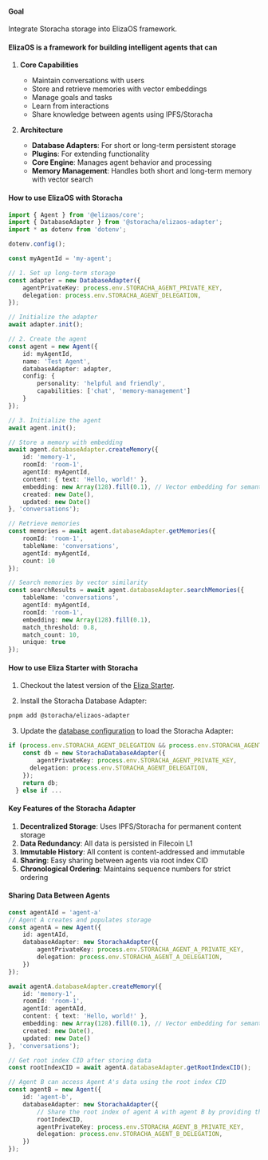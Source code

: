 #### Goal

Integrate Storacha storage into ElizaOS framework.

#### ElizaOS is a framework for building intelligent agents that can

1. **Core Capabilities**
   - Maintain conversations with users
   - Store and retrieve memories with vector embeddings
   - Manage goals and tasks
   - Learn from interactions
   - Share knowledge between agents using IPFS/Storacha

2. **Architecture**
   - **Database Adapters**: For short or long-term persistent storage
   - **Plugins**: For extending functionality
   - **Core Engine**: Manages agent behavior and processing
   - **Memory Management**: Handles both short and long-term memory with vector search

#### How to use ElizaOS with Storacha

```typescript
import { Agent } from '@elizaos/core';
import { DatabaseAdapter } from '@storacha/elizaos-adapter';
import * as dotenv from 'dotenv';

dotenv.config();

const myAgentId = 'my-agent';

// 1. Set up long-term storage
const adapter = new DatabaseAdapter({
    agentPrivateKey: process.env.STORACHA_AGENT_PRIVATE_KEY,
    delegation: process.env.STORACHA_AGENT_DELEGATION,
});

// Initialize the adapter
await adapter.init();

// 2. Create the agent
const agent = new Agent({
    id: myAgentId,
    name: 'Test Agent',
    databaseAdapter: adapter,
    config: {
        personality: 'helpful and friendly',
        capabilities: ['chat', 'memory-management']
    }
});

// 3. Initialize the agent
await agent.init();

// Store a memory with embedding
await agent.databaseAdapter.createMemory({
    id: 'memory-1',
    roomId: 'room-1',
    agentId: myAgentId,
    content: { text: 'Hello, world!' },
    embedding: new Array(128).fill(0.1), // Vector embedding for semantic search
    created: new Date(),
    updated: new Date()
}, 'conversations');

// Retrieve memories
const memories = await agent.databaseAdapter.getMemories({
    roomId: 'room-1',
    tableName: 'conversations',
    agentId: myAgentId,
    count: 10
});

// Search memories by vector similarity
const searchResults = await agent.databaseAdapter.searchMemories({
    tableName: 'conversations',
    agentId: myAgentId,
    roomId: 'room-1',
    embedding: new Array(128).fill(0.1),
    match_threshold: 0.8,
    match_count: 10,
    unique: true
});
```

#### How to use Eliza Starter with Storacha

1. Checkout the latest version of the [Eliza Starter](https://github.com/elizaOS/eliza-starter/tree/main).

2. Install the Storacha Database Adapter:
```bash
pnpm add @storacha/elizaos-adapter
```

3. Update the [database configuration](https://github.com/elizaOS/eliza-starter/blob/main/src/database/index.ts#L7) to load the Storacha Adapter:

```typescript
if (process.env.STORACHA_AGENT_DELEGATION && process.env.STORACHA_AGENT_PRIVATE_KEY) {
    const db = new StorachaDatabaseAdapter({
        agentPrivateKey: process.env.STORACHA_AGENT_PRIVATE_KEY,
      delegation: process.env.STORACHA_AGENT_DELEGATION,
    });
    return db;
  } else if ...
```

#### Key Features of the Storacha Adapter
1. **Decentralized Storage**: Uses IPFS/Storacha for permanent content storage
2. **Data Redundancy**: All data is persisted in Filecoin L1
3. **Immutable History**: All content is content-addressed and immutable
4. **Sharing**: Easy sharing between agents via root index CID
5. **Chronological Ordering**: Maintains sequence numbers for strict ordering


#### Sharing Data Between Agents
```typescript
const agentAId = 'agent-a'
// Agent A creates and populates storage
const agentA = new Agent({
    id: agentAId,
    databaseAdapter: new StorachaAdapter({
        agentPrivateKey: process.env.STORACHA_AGENT_A_PRIVATE_KEY,
        delegation: process.env.STORACHA_AGENT_A_DELEGATION,
    })
});

await agentA.databaseAdapter.createMemory({
    id: 'memory-1',
    roomId: 'room-1',
    agentId: agentAId,
    content: { text: 'Hello, world!' },
    embedding: new Array(128).fill(0.1), // Vector embedding for semantic search
    created: new Date(),
    updated: new Date()
}, 'conversations');

// Get root index CID after storing data
const rootIndexCID = await agentA.databaseAdapter.getRootIndexCID();

// Agent B can access Agent A's data using the root index CID
const agentB = new Agent({
    id: 'agent-b',
    databaseAdapter: new StorachaAdapter({
        // Share the root index of agent A with agent B by providing the Root Index CID
        rootIndexCID,
        agentPrivateKey: process.env.STORACHA_AGENT_B_PRIVATE_KEY,
        delegation: process.env.STORACHA_AGENT_B_DELEGATION,
    })
});
```
